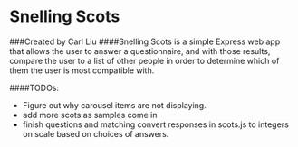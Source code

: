 # Snelling Scots
###Created by Carl Liu
####Snelling Scots is a simple Express web app that allows the user to answer a questionnaire, and with those results, compare the user to a list of other people in order to determine which of them the user is most compatible with.

####TODOs:

- Figure out why carousel items are not displaying.
- add more scots as samples come in
- finish questions and matching convert responses in scots.js to integers on scale based on choices of answers.